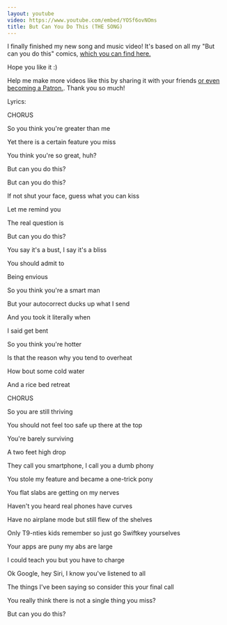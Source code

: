 ```yaml
---
layout: youtube
video: https://www.youtube.com/embed/YOSf6ovNOms
title: But Can You Do This (THE SONG)
---
```


I finally finished my new song and music video! It's based on all my "But can you do this" comics, [which you can find here.](https://lolnein.com/2013/08/28/smartphones/)

Hope you like it :)

Help me make more videos like this by sharing it with your friends [or even becoming a Patron.](https://www.patreon.com/lolnein). Thank you so much!

Lyrics:

CHORUS

So you think you're greater than me

Yet there is a certain feature you miss

You think you're so great, huh?

But can you do this?


But can you do this?

If  not shut your face, guess what you can kiss

Let me remind you

The real question is


But can you do this?

You say it's a bust, I say it's a bliss

You should admit to

Being envious


So you think you're a smart man

But your autocorrect ducks up what I send

And you took it literally when

I said get bent


So you think you're hotter

Is that the reason why you tend to overheat

How bout some cold water

And a rice bed retreat


CHORUS


So you are still thriving

You should not feel too safe up there at the top

You're barely surviving

A two feet high drop


They call you smartphone, I call you a dumb phony

You stole my feature and became a one-trick pony

You flat slabs are getting on my nerves

Haven't you heard real phones have curves


Have no airplane mode but still flew of the shelves

Only T9-nties kids remember so just go Swiftkey yourselves

Your apps are puny my abs are large

I could teach you but you have to charge


Ok Google, hey Siri, I know you've listened to all

The things I've been saying so consider this your final call

You really think there is not a single thing you miss?


But can you do this?
